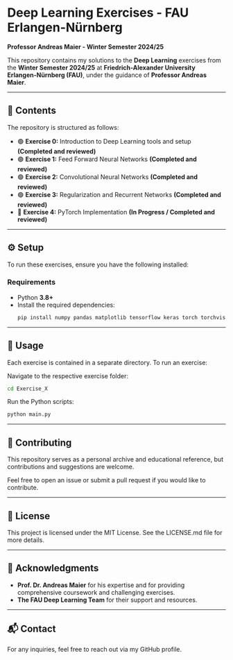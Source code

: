 # Deep Learning Exercises - FAU Erlangen-Nürnberg  
**Professor Andreas Maier - Winter Semester 2024/25**  

This repository contains my solutions to the **Deep Learning** exercises from the **Winter Semester 2024/25** at **Friedrich-Alexander University Erlangen-Nürnberg (FAU)**, under the guidance of **Professor Andreas Maier**.  

---

## 📌 **Contents**  
The repository is structured as follows:  

- 🟢 **Exercise 0:** Introduction to Deep Learning tools and setup **(Completed and reviewed)**  
- 🟢 **Exercise 1:** Feed Forward Neural Networks **(Completed and reviewed)**  
- 🟢 **Exercise 2:** Convolutional Neural Networks **(Completed and reviewed)**  
- 🟢 **Exercise 3:** Regularization and Recurrent Networks **(Completed and reviewed)**  
- 🔵 **Exercise 4:** PyTorch Implementation **(In Progress / Completed and reviewed)**  

---

## ⚙️ **Setup**  
To run these exercises, ensure you have the following installed:

### **Requirements**
- Python **3.8+**  
- Install the required dependencies:  
  ```bash
  pip install numpy pandas matplotlib tensorflow keras torch torchvision torchaudio scikit-learn tqdm
  ```

---

## 🚀 **Usage**  
Each exercise is contained in a separate directory. To run an exercise:

Navigate to the respective exercise folder:
```bash
cd Exercise_X
```
Run the Python scripts:
```bash
python main.py
```

---

## 🤝 **Contributing**  
This repository serves as a personal archive and educational reference, but contributions and suggestions are welcome.

Feel free to open an issue or submit a pull request if you would like to contribute.

---

## 📜 **License**  
This project is licensed under the MIT License. See the LICENSE.md file for more details.

---

## 🙏 **Acknowledgments**  
- **Prof. Dr. Andreas Maier** for his expertise and for providing comprehensive coursework and challenging exercises.  
- **The FAU Deep Learning Team** for their support and resources.  

---

## 📬 **Contact**  
For any inquiries, feel free to reach out via my GitHub profile.